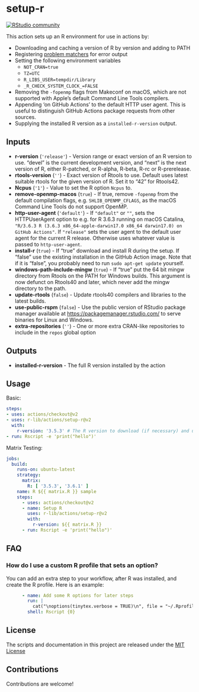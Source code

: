 
<!-- README.md is generated from README.Rmd. Please edit that file -->

# setup-r

[![RStudio
community](https://img.shields.io/badge/community-github--actions-blue?style=social&logo=rstudio&logoColor=75AADB)](https://community.rstudio.com/new-topic?category=Package%20development&tags=github-actions)

This action sets up an R environment for use in actions by:

-   Downloading and caching a version of R by version and adding to PATH
-   Registering [problem
    matchers](https://github.com/r-lib/actions/tree/v2/setup-r/.github)
    for error output
-   Setting the following environment variables
    -   `NOT_CRAN=true`
    -   `TZ=UTC`
    -   `R_LIBS_USER=tempdir/Library`
    -   `_R_CHECK_SYSTEM_CLOCK_=FALSE`
-   Removing the `-fopenmp` flags from Makeconf on macOS, which are not
    supported with Apple’s default Command Line Tools compilers.
-   Appending ‘on GitHub Actions’ to the default HTTP user agent. This
    is useful to distinguish GitHub Actions package requests from other
    sources.
-   Supplying the installed R version as a `installed-r-version` output.

## Inputs

-   **r-version** (`'release'`) - Version range or exact version of an R
    version to use. “devel” is the current development version, and
    “next” is the next version of R, either R-patched, or R-alpha,
    R-beta, R-rc or R-prerelease.
-   **rtools-version** (`''`) - Exact version of Rtools to use. Default
    uses latest suitable rtools for the given version of R. Set it to
    “42” for Rtools42.
-   **Ncpus** (`'1'`) - Value to set the R option `Ncpus` to.
-   **remove-openmp-macos** (`true`) - If true, remove `-fopenmp` from
    the default compilation flags, e.g. `SHLIB_OPENMP_CFLAGS`, as the
    macOS Command Line Tools do not support OpenMP.
-   **http-user-agent** (`'default'`) - If `"default"` or `""`, sets the
    HTTPUserAgent option to e.g. for R 3.6.3 running on macOS Catalina,
    `"R/3.6.3 R (3.6.3 x86_64-apple-darwin17.0 x86_64 darwin17.0) on GitHub Actions"`.
    If `"release"` sets the user agent to the default user agent for the
    current R release. Otherwise uses whatever value is passed to
    `http-user-agent`.
-   **install-r** (`true`) - If “true” download and install R during the
    setup. If “false” use the existing installation in the GitHub Action
    image. Note that if it is “false”, you probably need to run
    `sudo apt-get update` yourself.
-   **windows-path-include-mingw** (`true`) - If “true” put the 64 bit
    mingw directory from Rtools on the PATH for Windows builds. This
    argument is now defunct on Rtools40 and later, which never add the
    mingw directory to the path.
-   **update-rtools** (`false`) - Update rtools40 compilers and
    libraries to the latest builds.
-   **use-public-rspm** (`false`) - Use the public version of RStudio
    package manager available at <https://packagemanager.rstudio.com/>
    to serve binaries for Linux and Windows.
-   **extra-repositories** (`''`) - One or more extra CRAN-like
    repositories to include in the `repos` global option

## Outputs

-   **installed-r-version** - The full R version installed by the action

## Usage

Basic:

``` yaml
steps:
- uses: actions/checkout@v2
- uses: r-lib/actions/setup-r@v2
  with:
    r-version: '3.5.3' # The R version to download (if necessary) and use.
- run: Rscript -e 'print("hello")'
```

Matrix Testing:

``` yaml
jobs:
  build:
    runs-on: ubuntu-latest
    strategy:
      matrix:
        R: [ '3.5.3', '3.6.1' ]
    name: R ${{ matrix.R }} sample
    steps:
      - uses: actions/checkout@v2
      - name: Setup R
        uses: r-lib/actions/setup-r@v2
        with:
          r-version: ${{ matrix.R }}
      - run: Rscript -e 'print("hello")'
```

## FAQ

### How do I use a custom R profile that sets an option?

You can add an extra step to your workflow, after R was installed, and
create the R profile. Here is an example:

``` yaml
      - name: Add some R options for later steps
        run: |
          cat("\noptions(tinytex.verbose = TRUE)\n", file = "~/.Rprofile", append = TRUE)
        shell: Rscript {0}
```

## License

The scripts and documentation in this project are released under the
[MIT License](LICENSE)

## Contributions

Contributions are welcome!
